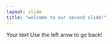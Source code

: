 ```yaml
---
layout: slide
title: "welcome to our second slide!"
---
```

Your text
Use the left arow to go back!
